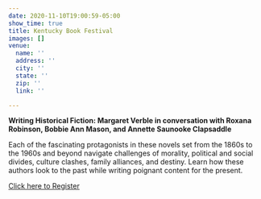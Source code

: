 ```yaml
---
date: 2020-11-10T19:00:59-05:00
show_time: true
title: Kentucky Book Festival
images: []
venue:
  name: ''
  address: ''
  city: ''
  state: ''
  zip: ''
  link: ''

---
```

**Writing Historical Fiction: Margaret Verble in conversation with Roxana Robinson, Bobbie Ann Mason, and Annette Saunooke Clapsaddle**

Each of the fascinating protagonists in these novels set from the 1860s to the 1960s and beyond navigate challenges of morality, political and social divides, culture clashes, family alliances, and destiny. Learn how these authors look to the past while writing poignant content for the present.

[Click here to Register](https://us02web.zoom.us/webinar/register/WN_-_V203kSR7GI-kCR--2gtw "Registration Link")